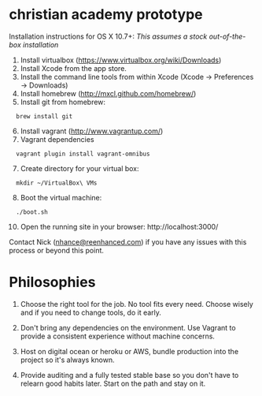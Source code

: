 christian academy prototype
=========

Installation instructions for OS X 10.7+:
_This assumes a stock out-of-the-box installation_

1. Install virtualbox (https://www.virtualbox.org/wiki/Downloads)
2. Install Xcode from the app store.
3. Install the command line tools from within Xcode (Xcode -> Preferences -> Downloads)
4. Install homebrew (http://mxcl.github.com/homebrew/)
5. Install git from homebrew:
  ```
    brew install git
  ```
6. Install vagrant (http://www.vagrantup.com/)
7. Vagrant dependencies
  ```
    vagrant plugin install vagrant-omnibus
  ```
7. Create directory for your virtual box:
  ```
    mkdir ~/VirtualBox\ VMs
  ```
8. Boot the virtual machine:
  ```
    ./boot.sh
  ```
10. Open the running site in your browser: http://localhost:3000/


Contact Nick (nhance@reenhanced.com) if you have any issues with this process or beyond this point.

Philosophies
=============

1. Choose the right tool for the job. No tool fits every need. Choose
   wisely and if you need to change tools, do it early.

2. Don't bring any dependencies on the environment. Use Vagrant to
   provide a consistent experience without machine concerns.

3. Host on digital ocean or heroku or AWS, bundle production into the
   project so it's always known.

4. Provide auditing and a fully tested stable base so you don't have to
   relearn good habits later. Start on the path and stay on it.
